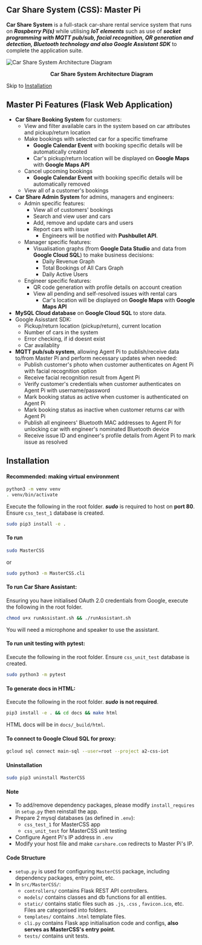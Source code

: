 ## Car Share System (CSS): Master Pi

**Car Share System** is a full-stack car-share rental service system that runs on ***Raspberry Pi(s)*** while utilising ***IoT elements*** such as use of ***socket programming with MQTT pub/sub, facial recognition, QR generation and detection, Bluetooth technology and also Google Assistant SDK*** to complete the application suite.

![Car Share System Architecture Diagram](https://media.discordapp.net/attachments/429105317293326346/720991280699539616/Blank_Diagram.png?width=1098&height=921)

<center><strong>Car Share System Architecture Diagram</strong></center>

Skip to [Installation](#installation)

## Master Pi Features (Flask Web Application)

- **Car Share Booking System** for customers:
  - View and filter available cars in the system based on car attributes and pickup/return location
  - Make bookings with selected car for a specific timeframe
    - **Google Calendar Event** with booking specific details will be automatically created
    - Car's pickup/return location will be displayed on **Google Maps** with **Google Maps API**
  - Cancel upcoming bookings
    - **Google Calendar Event** with booking specific details will be automatically removed
  - View all of a customer's bookings
- **Car Share Admin System** for admins, managers and engineers:
  - Admin specific features:
    - View all of customers' bookings
    - Search and view user and cars
    - Add, remove and update cars and users
    - Report cars with issue
      - Engineers will be notified with **Pushbullet API**.
  - Manager specific features:
    - Visualisation graphs (from **Google Data Studio** and data from **Google Cloud SQL**) to make business decisions:
      - Daily Revenue Graph
      - Total Bookings of All Cars Graph
      - Daily Active Users
  - Engineer specific features:
    - QR code generation with profile details on account creation
    - View all pending and self-resolved issues with rental cars
      - Car's location will be displayed on **Google Maps** with **Google Maps API**
- **MySQL Cloud database** on **Google Cloud SQL** to store data.
- Google Asisstant SDK:
  - Pickup/return location (pickup/return), current location
  - Number of cars in the system
  - Error checking, if id doesnt exist
  - Car availablity
- **MQTT pub/sub system**, allowing Agent Pi to publish/receive data to/from Master Pi and perform necessary updates when needed:
  - Publish customer's photo when customer authenticates on Agent Pi with facial recognition option
  - Receive facial recognition result from Agent Pi
  - Verify customer's credentials when customer authenticates on Agent Pi with username/password
  - Mark booking status as active when customer is authenticated on Agent Pi
  - Mark booking status as inactive when customer returns car with Agent Pi
  - Publish all engineers' Bluetooth MAC addresses to Agent Pi for unlocking car with engineer's nominated Bluetooth device
  - Receive issue ID and engineer's profile details from Agent Pi to mark issue as resolved

## Installation

#### Recommended: making virtual environment

```bash
python3 -m venv venv
. venv/bin/activate
```

Execute the following in the root folder.  ***sudo*** is required to host on **port 80**. Ensure `css_test_1` database is created.

```bash
sudo pip3 install -e .
```

#### To run

```bash
sudo MasterCSS
```

or

```bash
sudo python3 -m MasterCSS.cli
```

#### To run Car Share Assistant:

Ensuring you have initialised OAuth 2.0 credentials from Google, execute the following in the root folder. 

```bash
chmod u+x runAssistant.sh && ./runAssistant.sh
```

You will need a microphone and speaker to use the assistant.

#### To run unit testing with pytest:

Execute the following in the root folder. Ensure `css_unit_test` database is created.

```bash
sudo python3 -m pytest
```

#### To generate docs in HTML:

Execute the following in the root folder.  ***sudo*** **is not required**.

```bash
pip3 install -e . && cd docs && make html
```

HTML docs will be in `docs/_build/html`.

#### To connect to Google Cloud SQL for proxy:

```bash
gcloud sql connect main-sql --user=root --project a2-css-iot
```

#### Uninstallation

```bash
sudo pip3 uninstall MasterCSS
```



#### Note

- To add/remove dependency packages, please modify `install_requires` in `setup.py` then reinstall the app.
- Prepare 2 mysql databases (as defined in `.env`):
  - `css_test_1` for MasterCSS app
  - `css_unit_test` for MasterCSS unit testing
- Configure Agent Pi's IP address in `.env`
- Modify your host file and make `carshare.com` redirects to Master Pi's IP.



#### Code Structure

- `setup.py` is used for configuring `MasterCSS` package, including dependency packages, entry point, etc.
- In `src/MasterCSS/`:
  -  `controllers/` contains Flask REST API controllers.
  -  `models/` contains classes and db functions for all entities.
  - `static/` contains static files such as `.js`, `.css` , `favicon.ico`, etc. Files are categorised into folders.
  - `templates/` contains `.html` template files.
  - `cli.py` contains Flask app initialisation code and configs, **also serves as MasterCSS's entry point**.
  - `tests/` contains unit tests.


